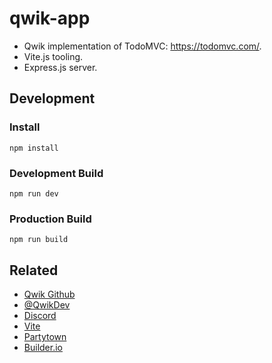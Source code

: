 # qwik-app

- Qwik implementation of TodoMVC: https://todomvc.com/.
- Vite.js tooling.
- Express.js server.

## Development

### Install

```
npm install
```

### Development Build

```
npm run dev
```

### Production Build

```
npm run build
```

## Related

- [Qwik Github](https://github.com/BuilderIO/qwik)
- [@QwikDev](https://twitter.com/QwikDev)
- [Discord](https://discord.gg/bNVSQmPzqy)
- [Vite](https://vitejs.dev/)
- [Partytown](https://partytown.builder.io/)
- [Builder.io](https://www.builder.io/)
